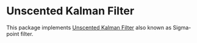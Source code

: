 # Unscented Kalman Filter

This package implements [Unscented Kalman Filter](https://en.wikipedia.org/wiki/Kalman_filter#Unscented_Kalman_filter) also known as Sigma-point filter.
